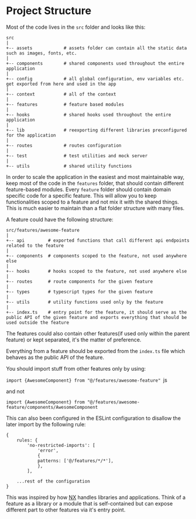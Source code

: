 # Project Structure

Most of the code lives in the `src` folder and looks like this:

```
src
|
+-- assets            # assets folder can contain all the static data such as images, fonts, etc.
|
+-- components        # shared components used throughout the entire application
|
+-- config            # all global configuration, env variables etc. get exported from here and used in the app
|
+-- context           # all of the context
|
+-- features          # feature based modules
|
+-- hooks             # shared hooks used throughout the entire application
|
+-- lib               # reexporting different libraries preconfigured for the application
|
+-- routes            # routes configuration
|
+-- test              # test utilities and mock server
|
+-- utils             # shared utility functions
```

In order to scale the application in the easiest and most maintainable way, keep most of the code in the `features` folder, that should contain different feature-based modules. Every `feature` folder should contain domain specific code for a specific feature. This will allow you to keep functionalities scoped to a feature and not mix it with the shared things. This is much easier to maintain than a flat folder structure with many files.

A feature could have the following structure:

```
src/features/awesome-feature
|
+-- api         # exported functions that call different api endpoints related to the feature
|
+-- components  # components scoped to the feature, not used anywhere else
|
+-- hooks       # hooks scoped to the feature, not used anywhere else
|
+-- routes      # route components for the given feature
|
+-- types       # typescript types for the given feature
|
+-- utils       # utility functions used only by the feature
|
+-- index.ts    # entry point for the feature, it should serve as the public API of the given feature and exports everything that should be used outside the feature
```

The features could also contain other features(if used only within the parent feature) or kept separated, it's the matter of preference.

Everything from a feature should be exported from the `index.ts` file which behaves as the public API of the feature.

You should import stuff from other features only by using:

`import {AwesomeComponent} from "@/features/awesome-feature" `js

and not

`import {AwesomeComponent} from "@/features/awesome-feature/components/AwesomeComponent`

This can also been configured in the ESLint configuration to disallow the later import by the following rule:

```
{
    rules: {
        'no-restricted-imports': [
            'error',
            {
            patterns: ['@/features/*/*'],
            },
        ],

    ...rest of the configuration
}
```

This was inspired by how [NX](https://nx.dev/) handles libraries and applications. Think of a feature as a library or a module that is self-contained but can expose different part to other features via it's entry point.
